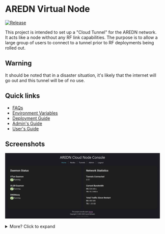 # AREDN Virtual Node

[![Release](https://github.com/USA-RedDragon/aredn-cloud-tunnel/actions/workflows/release.yaml/badge.svg)](https://github.com/USA-RedDragon/aredn-cloud-tunnel/actions/workflows/release.yaml)

This project is intended to set up a "Cloud Tunnel" for the AREDN network. It acts like a node without any RF link capabilities. The purpose is to allow a large group of users to connect to a tunnel prior to RF deployments being rolled out.

## Warning

It should be noted that in a disaster situation, it's likely that the internet will go out and this tunnel will be of no use.

## Quick links

- [FAQs](https://github.com/USA-RedDragon/DMRHub/wiki/FAQ)
- [Environment Variables](https://github.com/USA-RedDragon/aredn-cloud-tunnel/wiki/Environment-Variables)
- [Deployment Guide](https://github.com/USA-RedDragon/aredn-cloud-tunnel/wiki/Deployment-Guide)
- [Admin's Guide](https://github.com/USA-RedDragon/aredn-cloud-tunnel/wiki/Admin's-Guide)
- [User's Guide](https://github.com/USA-RedDragon/aredn-cloud-tunnel/wiki/User's-Guide)

## Screenshots

![Homepage](/doc/Screenshots/homepage.png)

<details>
  <summary>More? Click to expand</summary>

![Nodes](doc/Screenshots/nodes.png)

![Tunnels](doc/Screenshots/tunnels.png)

![Tunnel Enrollment](doc/Screenshots/tunnel-enrollment.png)

![Tunnel Management](doc/Screenshots/tunnel-management.png)

![User Management](doc/Screenshots/user-management.png)
</details>
